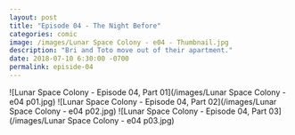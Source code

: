 ```yaml
---
layout: post
title: "Episode 04 - The Night Before"
categories: comic
image: /images/Lunar Space Colony - e04 - Thumbnail.jpg
description: "Bri and Toto move out of their apartment."
date: 2018-07-10 6:30:00 -0700
permalink: episide-04
---
```


![Lunar Space Colony - Episode 04, Part 01](/images/Lunar Space Colony - e04 p01.jpg)
![Lunar Space Colony - Episode 04, Part 02](/images/Lunar Space Colony - e04 p02.jpg)
![Lunar Space Colony - Episode 04, Part 03](/images/Lunar Space Colony - e04 p03.jpg)
